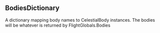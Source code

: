 ## BodiesDictionary

A dictionary mapping body names to CelestialBody instances. The bodies will be whatever is returned by FlightGlobals.Bodies

